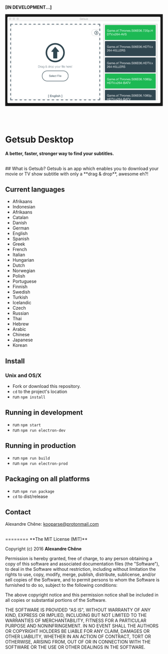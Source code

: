 **[IN DEVELOPMENT...]**

![preview](https://github.com/kooparse/getsub-desktop/blob/master/statics/preview.png?raw=true)

<br><br>

# Getsub Desktop
**A better, faster, stronger way to find your subtitles.**

<br>
## What is Getsub?
Getsub is an app which enables you to download your movie or TV show subtitle with only a **drag & drop**, awesome eh?!

## Current languages

- Afrikaans
- Indonesian
- Afrikaans
- Catalan
- Danish
- German
- English
- Spanish
- Greek
- French
- Italian
- Hungarian
- Dutch
- Norwegian
- Polish
- Portuguese
- Finnish
- Swedish
- Turkish
- Icelandic
- Czech
- Russian
- Thai
- Hebrew
- Arabic
- Chinese
- Japanese
- Korean


 ## Install
### Unix and OS/X
- Fork or download this repository.
- `cd` to the project's location
- run `npm install`

## Running in development
- run `npm start`
- run `npm run electron-dev`

## Running in production
- run `npm run build`
- run `npm run electron-prod`

## Packaging on all platforms
- run `npm run package`
- `cd` to dist/release


## Contact
Alexandre Chêne: kooparse@protonmail.com

<br>
========
**The MIT License (MIT)**

Copyright (c) 2016 **Alexandre Chêne**

Permission is hereby granted, free of charge, to any person obtaining a copy
of this software and associated documentation files (the "Software"), to deal
in the Software without restriction, including without limitation the rights
to use, copy, modify, merge, publish, distribute, sublicense, and/or sell
copies of the Software, and to permit persons to whom the Software is
furnished to do so, subject to the following conditions:

The above copyright notice and this permission notice shall be included in all
copies or substantial portions of the Software.

THE SOFTWARE IS PROVIDED "AS IS", WITHOUT WARRANTY OF ANY KIND, EXPRESS OR
IMPLIED, INCLUDING BUT NOT LIMITED TO THE WARRANTIES OF MERCHANTABILITY,
FITNESS FOR A PARTICULAR PURPOSE AND NONINFRINGEMENT. IN NO EVENT SHALL THE
AUTHORS OR COPYRIGHT HOLDERS BE LIABLE FOR ANY CLAIM, DAMAGES OR OTHER
LIABILITY, WHETHER IN AN ACTION OF CONTRACT, TORT OR OTHERWISE, ARISING FROM,
OUT OF OR IN CONNECTION WITH THE SOFTWARE OR THE USE OR OTHER DEALINGS IN THE
SOFTWARE.
